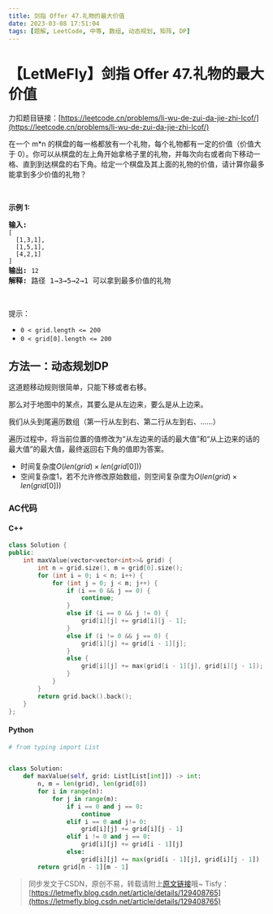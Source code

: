 ```yaml
---
title: 剑指 Offer 47.礼物的最大价值
date: 2023-03-08 17:51:04
tags: [题解, LeetCode, 中等, 数组, 动态规划, 矩阵, DP]
---
```


# 【LetMeFly】剑指 Offer 47.礼物的最大价值

力扣题目链接：[https://leetcode.cn/problems/li-wu-de-zui-da-jie-zhi-lcof/](https://leetcode.cn/problems/li-wu-de-zui-da-jie-zhi-lcof/)

<p>在一个 m*n 的棋盘的每一格都放有一个礼物，每个礼物都有一定的价值（价值大于 0）。你可以从棋盘的左上角开始拿格子里的礼物，并每次向右或者向下移动一格、直到到达棋盘的右下角。给定一个棋盘及其上面的礼物的价值，请计算你最多能拿到多少价值的礼物？</p>

<p>&nbsp;</p>

<p><strong>示例 1:</strong></p>

<pre><strong>输入:</strong> 
<code>[
&nbsp; [1,3,1],
&nbsp; [1,5,1],
&nbsp; [4,2,1]
]</code>
<strong>输出:</strong> <code>12
</code><strong>解释:</strong> 路径 1&rarr;3&rarr;5&rarr;2&rarr;1 可以拿到最多价值的礼物</pre>

<p>&nbsp;</p>

<p>提示：</p>

<ul>
	<li><code>0 &lt; grid.length &lt;= 200</code></li>
	<li><code>0 &lt; grid[0].length &lt;= 200</code></li>
</ul>


## 方法一：动态规划DP

这道题移动规则很简单，只能下移或者右移。

那么对于地图中的某点，其要么是从左边来，要么是从上边来。

我们从头到尾遍历数组（第一行从左到右、第二行从左到右、......）

遍历过程中，将当前位置的值修改为“从左边来的话的最大值”和“从上边来的话的最大值”的最大值，最终返回右下角的值即为答案。

+ 时间复杂度$O(len(grid)\times len(grid[0]))$
+ 空间复杂度$1$，若不允许修改原始数组，则空间复杂度为$O(len(grid)\times len(grid[0]))$

### AC代码

#### C++

```cpp
class Solution {
public:
    int maxValue(vector<vector<int>>& grid) {
        int n = grid.size(), m = grid[0].size();
        for (int i = 0; i < n; i++) {
            for (int j = 0; j < m; j++) {
                if (i == 0 && j == 0) {
                    continue;
                }
                else if (i == 0 && j != 0) {
                    grid[i][j] += grid[i][j - 1];
                }
                else if (i != 0 && j == 0) {
                    grid[i][j] += grid[i - 1][j];
                }
                else {
                    grid[i][j] += max(grid[i - 1][j], grid[i][j - 1]);
                }
            }
        }
        return grid.back().back();
    }
};
```

#### Python

```python
# from typing import List


class Solution:
    def maxValue(self, grid: List[List[int]]) -> int:
        n, m = len(grid), len(grid[0])
        for i in range(n):
            for j in range(m):
                if i == 0 and j == 0:
                    continue
                elif i == 0 and j!= 0:
                    grid[i][j] += grid[i][j - 1]
                elif i != 0 and j == 0:
                    grid[i][j] += grid[i - 1][j]
                else:
                    grid[i][j] += max(grid[i - 1][j], grid[i][j - 1])
        return grid[n - 1][m - 1]
```

> 同步发文于CSDN，原创不易，转载请附上[原文链接](https://blog.letmefly.xyz/2023/03/08/LeetCode%20%E5%89%91%E6%8C%87%20Offer%2047.%20%E7%A4%BC%E7%89%A9%E7%9A%84%E6%9C%80%E5%A4%A7%E4%BB%B7%E5%80%BC/)哦~
> Tisfy：[https://letmefly.blog.csdn.net/article/details/129408765](https://letmefly.blog.csdn.net/article/details/129408765)
